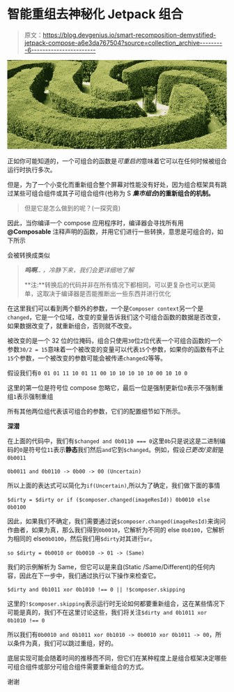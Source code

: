 # 智能重组去神秘化 Jetpack 组合

> 原文：<https://blog.devgenius.io/smart-recomposition-demystified-jetpack-compose-a6e3da767504?source=collection_archive---------6----------------------->

![](img/1ac0458649f0859b6f52dcaf17edea4c.png)

正如你可能知道的，一个可组合的函数是*可重启的*意味着它可以在任何时候被组合运行时执行多次。

但是，为了一个小变化而重新组合整个屏幕对性能没有好处，因为组合框架具有跳过某些可组合组件或其子可组合组件(也称为 S ***集市组合*)的重新组合的机制。**

> 但是它是怎么做到的呢？(一探究竟)

因此，当你编译一个 compose 应用程序时，编译器会寻找所有用 **@Composable** 注释声明的函数，并用它们进行一些转换，意思是可组合的，如下所示

会被转换成类似

> ***呜啊..*** *，冷静下来，我们会更详细地了解*
> 
> **注:**转换后的代码并非在所有情况下都相同，可以更复杂也可以更简单，这取决于编译器是否能推断出一些东西并进行优化

在这里我们可以看到两个额外的参数，一个是`Composer context`另一个是`changed`，它是一个位域，改变的变量告诉我们这个可组合函数的数据是否改变，如果数据改变了，就重新组合，否则就不改变。

被改变的是一个 32 位的位掩码，组合只使用`30`位`2`位代表一个可组合函数的一个参数`30/2 = 15`意味着一个被改变的变量可以代表`15`个参数，如果你的函数有不止`15`个参数，一个被改变的参数可能会被传递`changed2`等等。

假设我们有`0 01 01 11 10 01 11 00 10 10 10 10 10 00 10 10 0`

这里的第一位是符号位 compose 忽略它，最后一位是强制更新位`0`表示不强制重组`1`表示强制重组

所有其他两位组代表该可组合的参数，它们的配置细节如下所示。

**深潜**

在上面的代码中，我们有`$changed and 0b0110 === 0`这里`0b`只是说这是二进制编码的`0`是符号位`11`表示**静态**我们然后`and`它到`$changed`。例如，假设*已更改/变脏*是`0b0011`

`0b0011 and 0b0110 -> 0b00 -> 00 (Uncertain)`

所以上面的表达式可以简化为`if(Uncertain)`,所以为了确定，我们做下面的事情

`$dirty = $dirty or if ($composer.changed(imageResId)) 0b0010 else 0b0100`

因此，如果我们不确定，我们需要通过说`$composer.changed(imageResId)`来询问作曲者，如果为真，那么我们得到`0b0010`，它解析为不同的 else `0b0100`，它解析为相同的 else`0b0100`，然后我们用`$dirty`对其进行`or`。

`so $dirty = 0b0010 or 0b0010 -> 01 -> (Same)`

我们的示例解析为 Same，但它可以是来自(Static /Same/Different)的任何内容，因此在下一步中，我们通过执行以下操作来检查它。

```
$dirty and 0b1011 xor 0b1010 !== 0 || !$composer.skipping
```

这里的`!$composer.skipping`表示运行时无论如何都要重新组合，这在某些情况下可能是真的，我们不在这里讨论这些，我们将关注`$dirty and 0b1011 xor 0b1010 !== 0`

所以我们有`0b0010 and 0b1011 xor 0b1010 -> 0b0010 xor 0b1011 -> 00`，所以条件为真，我们可以跳过重组，好的。

底层实现可能会随着时间的推移而不同，但它们在某种程度上是组合框架决定哪些可组合组件或部分可组合组件需要重新组合的方式。

谢谢